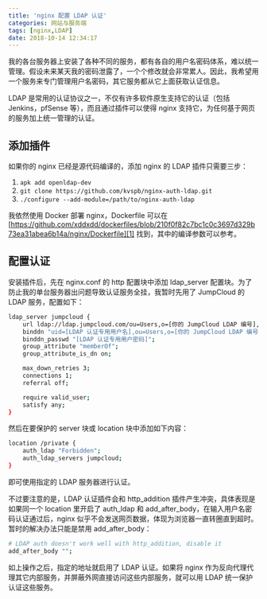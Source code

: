 ```yaml
---
title: 'nginx 配置 LDAP 认证'
categories: 网站与服务端
tags: [nginx,LDAP]
date: 2018-10-14 12:34:17
---
```

我的各台服务器上安装了各种不同的服务，都有各自的用户名密码体系，难以统一管理。假设未来某天我的密码泄露了，一个个修改就会非常累人。因此，我希望用一个服务来专门管理用户名密码，其它服务都从它上面获取认证信息。

LDAP 是常用的认证协议之一，不仅有许多软件原生支持它的认证（包括 Jenkins，pfSense 等），而且通过插件可以使得 nginx 支持它，为任何基于网页的服务加上统一管理的认证。

添加插件
-------

如果你的 nginx 已经是源代码编译的，添加 nginx 的 LDAP 插件只需要三步：

1. `apk add openldap-dev`
2. `git clone https://github.com/kvspb/nginx-auth-ldap.git`
3. `./configure --add-module=/path/to/nginx-auth-ldap`

我依然使用 Docker 部署 nginx，Dockerfile 可以在 [https://github.com/xddxdd/dockerfiles/blob/210f0f82c7bc1c0c3697d329b73ea31abea6b14a/nginx/Dockerfile][1] 找到，其中的编译参数可以参考。

配置认证
--------

安装插件后，先在 nginx.conf 的 http 配置块中添加 ldap_server 配置块。为了防止我的单台服务器出问题导致认证服务全挂，我暂时先用了 JumpCloud 的 LDAP 服务，配置如下：

```bash
ldap_server jumpcloud {
    url ldap://ldap.jumpcloud.com/ou=Users,o=[你的 JumpCloud LDAP 编号],dc=jumpcloud,dc=com?uid?sub?(objectClass=posixAccount);
    binddn "uid=[LDAP 认证专用用户名],ou=Users,o=[你的 JumpCloud LDAP 编号],dc=jumpcloud,dc=com";
    binddn_passwd "[LDAP 认证专用用户密码]";
    group_attribute "memberOf";
    group_attribute_is_dn on;

    max_down_retries 3;
    connections 1;
    referral off;

    require valid_user;
    satisfy any;
}
```

然后在要保护的 server 块或 location 块中添加如下内容：

```bash
location /private {
    auth_ldap "Forbidden";
    auth_ldap_servers jumpcloud;
}
```

即可使用指定的 LDAP 服务器进行认证。

不过要注意的是，LDAP 认证插件会和 http_addition 插件产生冲突，具体表现是如果同一个 location 里开启了 auth_ldap 和 add_after_body，在输入用户名密码认证通过后，nginx 似乎不会发送网页数据，体现为浏览器一直转圈直到超时。暂时的解决办法只能是禁用 add_after_body：

```bash
# LDAP auth doesn't work well with http_addition, disable it
add_after_body "";
```

如上操作之后，指定的地址就启用了 LDAP 认证。如果将 nginx 作为反向代理代理其它内部服务，并屏蔽外网直接访问这些内部服务，就可以用 LDAP 统一保护认证这些服务。

  [1]: https://github.com/xddxdd/dockerfiles/blob/210f0f82c7bc1c0c3697d329b73ea31abea6b14a/nginx/Dockerfile
